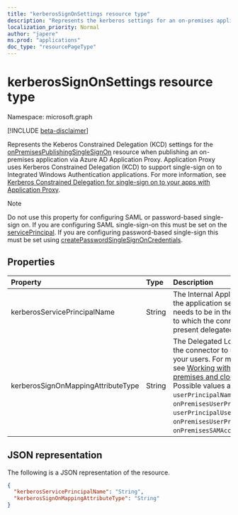 ```yaml
---
title: "kerberosSignOnSettings resource type"
description: "Represents the kerberos settings for an on-premises application published via Application Proxy."
localization_priority: Normal
author: "japere"
ms.prod: "applications"
doc_type: "resourcePageType"
---
```


# kerberosSignOnSettings resource type

Namespace: microsoft.graph

[!INCLUDE [beta-disclaimer](../../includes/beta-disclaimer.md)]

Represents the Keberos Constrained Delegation (KCD) settings for the [onPremisesPublishingSingleSignOn](onpremisespublishingsinglesignon.md) resource when publishing an on-premises application via Azure AD Application Proxy. Application Proxy uses Kerberos Constrained Delegation (KCD) to support single-sign on to Integrated Windows Authentication applications. For more information, see [Kerberos Constrained Delegation for single-sign on to your apps with Application Proxy](/azure/active-directory/manage-apps/application-proxy-configure-single-sign-on-with-kcd).

>[!NOTE]
>Do not use this property for configuring SAML or password-based single-sign on. If you are configuring SAML single-sign-on this must be set on the [servicePrincipal](serviceprincipal.md).
If you are configuring password-based single-sign this must be set using [createPasswordSingleSignOnCredentials](../api/serviceprincipal-createpasswordsinglesignoncredentials.md).

## Properties

| Property     | Type        | Description |
|:-------------|:------------|:------------|
|kerberosServicePrincipalName|String| The Internal Application SPN of the application server. This SPN needs to be in the list of services to which the connector can present delegated credentials. |
|kerberosSignOnMappingAttributeType|String| The Delegated Login Identity for the connector to use on behalf of your users. For more information, see [Working with different on-premises and cloud identities ](/azure/active-directory/manage-apps/application-proxy-configure-single-sign-on-with-kcd#working-with-different-on-premises-and-cloud-identities). Possible values are: `userPrincipalName`, `onPremisesUserPrincipalName`, `userPrincipalUsername`, `onPremisesUserPrincipalUsername`, `onPremisesSAMAccountName`.|

## JSON representation

The following is a JSON representation of the resource.

<!-- {
  "blockType": "resource",
  "optionalProperties": [

  ],
  "@odata.type": "microsoft.graph.kerberosSignOnSettings",
  "baseType": null
}-->

```json
{
  "kerberosServicePrincipalName": "String",
  "kerberosSignOnMappingAttributeType": "String"
}
```

<!-- uuid: 16cd6b66-4b1a-43a1-adaf-3a886856ed98
2019-02-04 14:57:30 UTC -->
<!-- {
  "type": "#page.annotation",
  "description": "kerberosSignOnSettings resource",
  "keywords": "",
  "section": "documentation",
  "tocPath": ""
}-->
